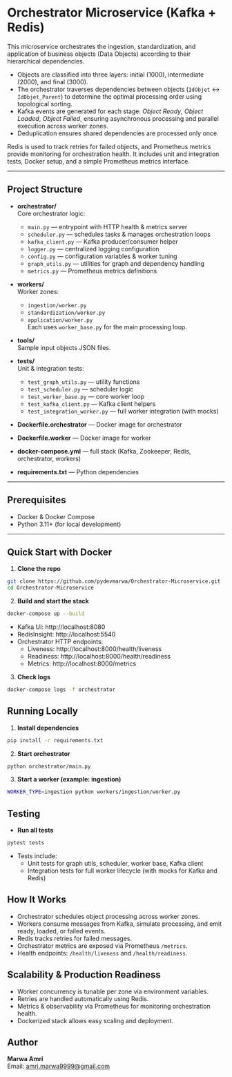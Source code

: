 # Orchestrator Microservice (Kafka + Redis)

This microservice orchestrates the ingestion, standardization, and application of business objects (Data Objects) according to their hierarchical dependencies.

- Objects are classified into three layers: initial (1000), intermediate (2000), and final (3000).
- The orchestrator traverses dependencies between objects (`IdObjet` ↔ `IdObjet_Parent`) to determine the optimal processing order using topological sorting.
- Kafka events are generated for each stage: *Object Ready*, *Object Loaded*, *Object Failed*, ensuring asynchronous processing and parallel execution across worker zones.
- Deduplication ensures shared dependencies are processed only once.

Redis is used to track retries for failed objects, and Prometheus metrics provide monitoring for orchestration health.
It includes unit and integration tests, Docker setup, and a simple Prometheus metrics interface.

---

## Project Structure

- **orchestrator/**  
  Core orchestrator logic:
  - `main.py` — entrypoint with HTTP health & metrics server  
  - `scheduler.py` — schedules tasks & manages orchestration loops  
  - `kafka_client.py` — Kafka producer/consumer helper  
  - `logger.py` — centralized logging configuration  
  - `config.py` — configuration variables & worker tuning  
  - `graph_utils.py` — utilities for graph and dependency handling  
  - `metrics.py` — Prometheus metrics definitions 

- **workers/**  
  Worker zones:
  - `ingestion/worker.py`  
  - `standardization/worker.py`  
  - `application/worker.py`  
  Each uses `worker_base.py` for the main processing loop.

- **tools/**  
  Sample input objects JSON files.

- **tests/**  
  Unit & integration tests:
  - `test_graph_utils.py` — utility functions  
  - `test_scheduler.py` — scheduler logic  
  - `test_worker_base.py` — core worker loop  
  - `test_kafka_client.py` — Kafka client helpers  
  - `test_integration_worker.py` — full worker integration (with mocks)

- **Dockerfile.orchestrator** — Docker image for orchestrator  
- **Dockerfile.worker** — Docker image for worker  
- **docker-compose.yml** — full stack (Kafka, Zookeeper, Redis, orchestrator, workers)  
- **requirements.txt** — Python dependencies  

---

## Prerequisites

- Docker & Docker Compose  
- Python 3.11+ (for local development)  

---

## Quick Start with Docker

1. **Clone the repo**  
```bash
git clone https://github.com/pydevmarwa/Orchestrator-Microservice.git
cd Orchestrator-Microservice
```

2. **Build and start the stack**  
```bash
docker-compose up --build
```

- Kafka UI: http://localhost:8080  
- RedisInsight: http://localhost:5540  
- Orchestrator HTTP endpoints:  
  - Liveness: http://localhost:8000/health/liveness  
  - Readiness: http://localhost:8000/health/readiness  
  - Metrics: http://localhost:8000/metrics

3. **Check logs**  
```bash
docker-compose logs -f orchestrator
```

## Running Locally

1. **Install dependencies**  
```bash
pip install -r requirements.txt
```

2. **Start orchestrator**  
```bash
python orchestrator/main.py
```

3. **Start a worker (example: ingestion)**  
```bash
WORKER_TYPE=ingestion python workers/ingestion/worker.py
```

## Testing

- **Run all tests**  
```bash
pytest tests
```

- Tests include:  
  - Unit tests for graph utils, scheduler, worker base, Kafka client  
  - Integration tests for full worker lifecycle (with mocks for Kafka and Redis)

## How It Works

- Orchestrator schedules object processing across worker zones.  
- Workers consume messages from Kafka, simulate processing, and emit ready, loaded, or failed events.  
- Redis tracks retries for failed messages.  
- Orchestrator metrics are exposed via Prometheus `/metrics`.  
- Health endpoints: `/health/liveness` and `/health/readiness`.

## Scalability & Production Readiness

- Worker concurrency is tunable per zone via environment variables.  
- Retries are handled automatically using Redis.  
- Metrics & observability via Prometheus for monitoring orchestration health.  
- Dockerized stack allows easy scaling and deployment.

## Author

**Marwa Amri**  
Email: amri.marwa9999@gmail.com
